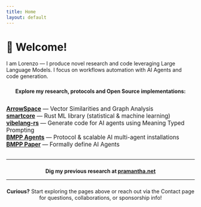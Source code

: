 ```yaml
---
title: Home
layout: default
---
```


# 👋 Welcome!
I am Lorenzo — I produce novel research and code leveraging Large Language Models. I focus on workflows automation with AI Agents and code generation.

<div style="margin: 1.6em auto 0 auto; max-width: 600px; text-align: center;">

  <strong>Explore my research, protocols and Open Source implementations:</strong>

  <ul style="list-style: none; padding-left: 0; font-size: 1.1em; text-align: left; display: inline-block;">
    <li><a href="{{ "/arrowspace-paper" }}"><b>ArrowSpace</b></a> — Vector Similarities and Graph Analysis</li>
    <li><a href="{{ "/smartcorelib" }}"><b>smartcore</b></a> — Rust ML library (statistical & machine learning)</li>
    <li><a href="{{ "/vibelang-rs" }}"><b>vibelang-rs</b></a> — Generate code for AI agents using Meaning Typed Prompting</li>
    <li><a href="{{ "/bmpp" }}"><b>BMPP Agents</b></a> — Protocol & scalable AI multi-agent installations</li>
    <li><a href="{{ "/bmpp-paper" }}"><b>BMPP Paper</b></a> — Formally define AI Agents</li>
  </ul>
</div>

---

<div style="margin: 1.6em auto 0 auto; max-width: 600px; text-align: center;">

  <strong>Dig my previous research at <a href="https://pramantha.net">pramantha.net</a></strong>

</div>


---

<div style="margin: 1.6em auto 0 auto; max-width: 600px; text-align: center;">
<strong>Curious?</strong> 
Start exploring the pages above or reach out via the Contact page for questions, collaborations, or sponsorship info!
</div>

